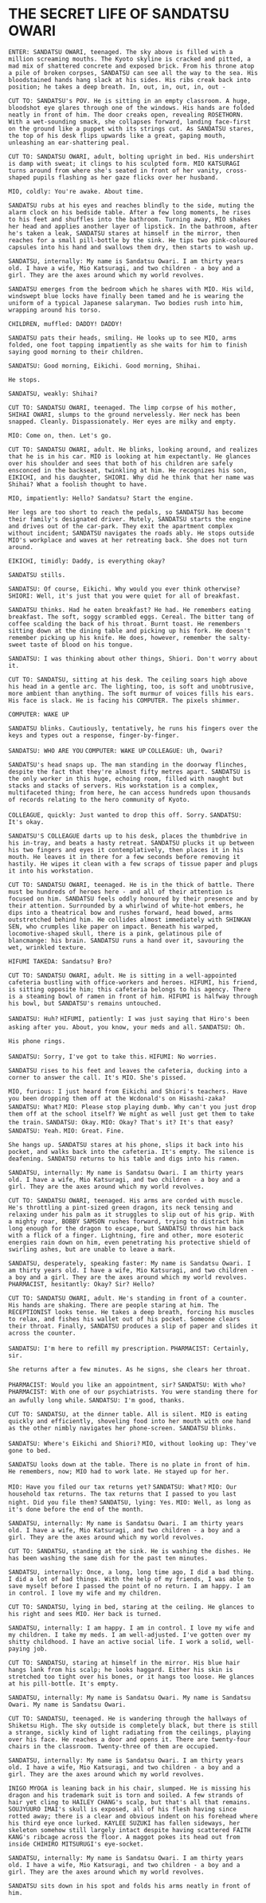 # THE SECRET LIFE OF SANDATSU OWARI

`ENTER: SANDATSU OWARI, teenaged. The sky above is filled with a million screaming mouths. The Kyoto skyline is cracked and pitted, a mad mix of shattered concrete and exposed brick. From his throne atop a pile of broken corpses, SANDATSU can see all the way to the sea. His bloodstained hands hang slack at his sides. His ribs creak back into position; he takes a deep breath. In, out, in, out, in, out -`

`CUT TO: SANDATSU's POV. He is sitting in an empty classroom. A huge, bloodshot eye glares through one of the windows. His hands are folded neatly in front of him. The door creaks open, revealing ROSETHORN. With a wet-sounding smack, she collapses forward, landing face-first on the ground like a puppet with its strings cut. As SANDATSU stares, the top of his desk flips upwards like a great, gaping mouth, unleashing an ear-shattering peal.`

`CUT TO: SANDATSU OWARI, adult, bolting upright in bed. His undershirt is damp with sweat; it clings to his sculpted form. MIO KATSURAGI turns around from where she's seated in front of her vanity, cross-shaped pupils flashing as her gaze flicks over her husband.`

`MIO, coldly: You're awake. About time.`

`SANDATSU rubs at his eyes and reaches blindly to the side, muting the alarm clock on his bedside table. After a few long moments, he rises to his feet and shuffles into the bathroom. Turning away, MIO shakes her head and applies another layer of lipstick. In the bathroom, after he's taken a leak, SANDATSU stares at himself in the mirror, then reaches for a small pill-bottle by the sink. He tips two pink-coloured capsules into his hand and swallows them dry, then starts to wash up.`

`SANDATSU, internally: My name is Sandatsu Owari. I am thirty years old. I have a wife, Mio Katsuragi, and two children - a boy and a girl. They are the axes around which my world revolves.`

`SANDATSU emerges from the bedroom which he shares with MIO. His wild, windswept blue locks have finally been tamed and he is wearing the uniform of a typical Japanese salaryman. Two bodies rush into him, wrapping around his torso.`

`CHILDREN, muffled: DADDY! DADDY!`

`SANDATSU pats their heads, smiling. He looks up to see MIO, arms folded, one foot tapping impatiently as she waits for him to finish saying good morning to their children.`

`SANDATSU: Good morning, Eikichi. Good morning, Shihai.`

`He stops.`

`SANDATSU, weakly: Shihai?`

`CUT TO: SANDATSU OWARI, teenaged. The limp corpse of his mother, SHIHAI OWARI, slumps to the ground nervelessly. Her neck has been snapped. Cleanly. Dispassionately. Her eyes are milky and empty.`

`MIO: Come on, then. Let's go.`

`CUT TO: SANDATSU OWARI, adult. He blinks, looking around, and realizes that he is in his car. MIO is looking at him expectantly. He glances over his shoulder and sees that both of his children are safely ensconced in the backseat, twinkling at him. He recognizes his son, EIKICHI, and his daughter, SHIORI. Why did he think that her name was Shihai? What a foolish thought to have.`

`MIO, impatiently: Hello? Sandatsu? Start the engine.`

`Her legs are too short to reach the pedals, so SANDATSU has become their family's designated driver. Mutely, SANDATSU starts the engine and drives out of the car-park. They exit the apartment complex without incident; SANDATSU navigates the roads ably. He stops outside MIO's workplace and waves at her retreating back. She does not turn around.`

`EIKICHI, timidly: Daddy, is everything okay?`

`SANDATSU stills.`

`SANDATSU: Of course, Eikichi. Why would you ever think otherwise?`
`SHIORI: Well, it's just that you were quiet for all of breakfast.`

`SANDATSU thinks. Had he eaten breakfast? He had. He remembers eating breakfast. The soft, soggy scrambled eggs. Cereal. The bitter tang of coffee scalding the back of his throat. Burnt toast. He remembers sitting down at the dining table and picking up his fork. He doesn't remember picking up his knife. He does, however, remember the salty-sweet taste of blood on his tongue.`

`SANDATSU: I was thinking about other things, Shiori. Don't worry about it.`

`CUT TO: SANDATSU, sitting at his desk. The ceiling soars high above his head in a gentle arc. The lighting, too, is soft and unobtrusive, more ambient than anything. The soft murmur of voices fills his ears. His face is slack. He is facing his COMPUTER. The pixels shimmer.`

`COMPUTER: WAKE UP`

`SANDATSU blinks. Cautiously, tentatively, he runs his fingers over the keys and types out a response, finger-by-finger.`

`SANDATSU: WHO ARE YOU`
`COMPUTER: WAKE UP`
`COLLEAGUE: Uh, Owari?`

`SANDATSU's head snaps up. The man standing in the doorway flinches, despite the fact that they're almost fifty metres apart. SANDATSU is the only worker in this huge, echoing room, filled with naught but stacks and stacks of servers. His workstation is a complex, multifaceted thing; from here, he can access hundreds upon thousands of records relating to the hero community of Kyoto.`

`COLLEAGUE, quickly: Just wanted to drop this off. Sorry.`
`SANDATSU: It's okay.`

`SANDATSU'S COLLEAGUE darts up to his desk, places the thumbdrive in his in-tray, and beats a hasty retreat. SANDATSU plucks it up between his two fingers and eyes it contemplatively, then places it in his mouth. He leaves it in there for a few seconds before removing it hastily. He wipes it clean with a few scraps of tissue paper and plugs it into his workstation.`

`CUT TO: SANDATSU OWARI, teenaged. He is in the thick of battle. There must be hundreds of heroes here - and all of their attention is focused on him. SANDATSU feels oddly honoured by their presence and by their attention. Surrounded by a whirlwind of white-hot embers, he dips into a theatrical bow and rushes forward, head bowed, arms outstretched behind him. He collides almost immediately with SHINKAN SEN, who crumples like paper on impact. Beneath his warped, locomotive-shaped skull, there is a pink, gelatinous pile of blancmange: his brain. SANDATSU runs a hand over it, savouring the wet, wrinkled texture.`

`HIFUMI TAKEDA: Sandatsu? Bro?`

`CUT TO: SANDATSU OWARI, adult. He is sitting in a well-appointed cafeteria bustling with office-workers and heroes. HIFUMI, his friend, is sitting opposite him; this cafeteria belongs to his agency. There is a steaming bowl of ramen in front of him. HIFUMI is halfway through his bowl, but SANDATSU's remains untouched.`

`SANDATSU: Huh?`
`HIFUMI, patiently: I was just saying that Hiro's been asking after you. About, you know, your meds and all.`
`SANDATSU: Oh.`

`His phone rings.`

`SANDATSU: Sorry, I've got to take this.`
`HIFUMI: No worries.`

`SANDATSU rises to his feet and leaves the cafeteria, ducking into a corner to answer the call. It's MIO. She's pissed.`

`MIO, furious: I just heard from Eikichi and Shiori's teachers. Have you been dropping them off at the Wcdonald's on Hisashi-zaka?`
`SANDATSU: What?`
`MIO: Please stop playing dumb. Why can't you just drop them off at the school itself? We might as well just get them to take the train.`
`SANDATSU: Okay.`
`MIO: Okay? That's it? It's that easy?`
`SANDATSU: Yeah.`
`MIO: Great. Fine.`

`She hangs up. SANDATSU stares at his phone, slips it back into his pocket, and walks back into the cafeteria. It's empty. The silence is deafening. SANDATSU returns to his table and digs into his ramen.`

`SANDATSU, internally: My name is Sandatsu Owari. I am thirty years old. I have a wife, Mio Katsuragi, and two children - a boy and a girl. They are the axes around which my world revolves.`

`CUT TO: SANDATSU OWARI, teenaged. His arms are corded with muscle. He's throttling a pint-sized green dragon, its neck tensing and relaxing under his palm as it struggles to slip out of his grip. With a mighty roar, BOBBY SAMSON rushes forward, trying to distract him long enough for the dragon to escape, but SANDATSU throws him back with a flick of a finger. Lightning, fire and other, more esoteric energies rain down on him, even penetrating his protective shield of swirling ashes, but are unable to leave a mark.`

`SANDATSU, desperately, speaking faster: My name is Sandatsu Owari. I am thirty years old. I have a wife, Mio Katsuragi, and two children - a boy and a girl. They are the axes around which my world revolves.`
`PHARMACIST, hesitantly: Okay? Sir? Hello?`

`CUT TO: SANDATSU OWARI, adult. He's standing in front of a counter. His hands are shaking. There are people staring at him. The RECEPTIONIST looks tense. He takes a deep breath, forcing his muscles to relax, and fishes his wallet out of his pocket. Someone clears their throat. Finally, SANDATSU produces a slip of paper and slides it across the counter.`

`SANDATSU: I'm here to refill my prescription.`
`PHARMACIST: Certainly, sir.`

`She returns after a few minutes. As he signs, she clears her throat.`

`PHARMACIST: Would you like an appointment, sir?`
`SANDATSU: With who?`
`PHARMACIST: With one of our psychiatrists. You were standing there for an awfully long while.`
`SANDATSU: I'm good, thanks.`

`CUT TO: SANDATSU, at the dinner table. All is silent. MIO is eating quickly and efficiently, shoveling food into her mouth with one hand as the other nimbly navigates her phone-screen. SANDATSU blinks.`

`SANDATSU: Where's Eikichi and Shiori?`
`MIO, without looking up: They've gone to bed.`

`SANDATSU looks down at the table. There is no plate in front of him. He remembers, now; MIO had to work late. He stayed up for her.`

`MIO: Have you filed our tax returns yet?`
`SANDATSU: What?`
`MIO: Our household tax returns. The tax returns that I passed to you last night. Did you file them?`
`SANDATSU, lying: Yes.`
`MIO: Well, as long as it's done before the end of the month.`

`SANDATSU, internally: My name is Sandatsu Owari. I am thirty years old. I have a wife, Mio Katsuragi, and two children - a boy and a girl. They are the axes around which my world revolves.`

`CUT TO: SANDATSU, standing at the sink. He is washing the dishes. He has been washing the same dish for the past ten minutes.`

`SANDATSU, internally: Once, a long, long time ago, I did a bad thing. I did a lot of bad things. With the help of my friends, I was able to save myself before I passed the point of no return. I am happy. I am in control. I love my wife and my children.`

`CUT TO: SANDATSU, lying in bed, staring at the ceiling. He glances to his right and sees MIO. Her back is turned.`

`SANDATSU, internally: I am happy. I am in control. I love my wife and my children. I take my meds. I am well-adjusted. I've gotten over my shitty childhood. I have an active social life. I work a solid, well-paying job.`

`CUT TO: SANDATSU, staring at himself in the mirror. His blue hair hangs lank from his scalp; he looks haggard. Either his skin is stretched too tight over his bones, or it hangs too loose. He glances at his pill-bottle. It's empty.`

`SANDATSU, internally: My name is Sandatsu Owari. My name is Sandatsu Owari. My name is Sandatsu Owari.`

`CUT TO: SANDATSU, teenaged. He is wandering through the hallways of Shiketsu High. The sky outside is completely black, but there is still a strange, sickly kind of light radiating from the ceilings, playing over his face. He reaches a door and opens it. There are twenty-four chairs in the classroom. Twenty-three of them are occupied.`

`SANDATSU, internally: My name is Sandatsu Owari. I am thirty years old. I have a wife, Mio Katsuragi, and two children - a boy and a girl. They are the axes around which my world revolves.`

`INIGO MYOGA is leaning back in his chair, slumped. He is missing his dragon and his trademark suit is torn and soiled. A few strands of hair yet cling to HAILEY CHANG's scalp, but that's all that remains. SOUJYUURO IMAI's skull is exposed, all of his flesh having since rotted away; there is a clear and obvious indent on his forehead where his third eye once lurked. KAYLEE SUZUKI has fallen sideways, her skeleton somehow still largely intact despite having scattered FAITH KANG's ribcage across the floor. A maggot pokes its head out from inside CHIHIRO MITSURUGI's eye-socket.`

`SANDATSU, internally: My name is Sandatsu Owari. I am thirty years old. I have a wife, Mio Katsuragi, and two children - a boy and a girl. They are the axes around which my world revolves.`

`SANDATSU sits down in his spot and folds his arms neatly in front of him.`